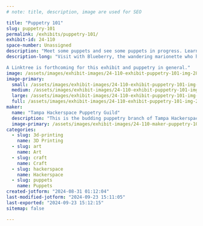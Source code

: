 ```yaml
---
# note: title, description, image are used for SEO

title: "Puppetry 101"
slug: puppetry-101
permalink: /exhibits/puppetry-101/
exhibit-id: 24-110
space-number: Unassigned
description: "Meet some puppets and see some puppets in progress. Learn about what makes puppetry work!"
description-long: "Visit with Blueberry, the wandering marionette who has been making his way around Maker Faire Orlando since 2022. See puppets in the building process, and look at (and try!) mechanisms used to control marionettes. Get information about puppet building projects that you can try at home, and see examples of all the different types of puppets around the world to enjoy. Check out a few puppets that you may recognize from your childhood on a certain Street... and be sure to bring along a book for them to look book! Uh-huh!

A Linktree is forthcoming for this exhibit and puppetry in general."
image: /assets/images/exhibit-images/24-110-exhibit-puppetry-101-img-2812-large.jpeg
image-primary: 
  small: /assets/images/exhibit-images/24-110-exhibit-puppetry-101-img-2812-small.jpeg
  medium: /assets/images/exhibit-images/24-110-exhibit-puppetry-101-img-2812-medium.jpeg
  large: /assets/images/exhibit-images/24-110-exhibit-puppetry-101-img-2812-large.jpeg
  full: /assets/images/exhibit-images/24-110-exhibit-puppetry-101-img-2812-full.jpeg
maker: 
  name: "Tampa Hackerspace Puppetry Guild"
  description: "This is the budding puppetry branch of Tampa Hackerspace. Paula has been bringing puppets to Maker Faire Orlando for the past two years. She has taught puppetry for Cadet and Junior Girl Scouts, and she is primarily interested in designing and building marionettes from 3D printed figures... but there are many other interesting puppet types out there, too!"
  image-primary: /assets/images/exhibit-images/24-110-maker-puppetry-101-logo-tampa-hackerspace-2048-transparent-border-medium.png
categories: 
  - slug: 3d-printing
    name: 3D Printing
  - slug: art
    name: Art
  - slug: craft
    name: Craft
  - slug: hackerspace
    name: Hackerspace
  - slug: puppets
    name: Puppets
created-jotform: "2024-08-31 01:12:04"
last-modified-jotform: "2024-09-23 15:11:05"
last-exported: "2024-09-23 15:12:15"
sitemap: false

---
```

